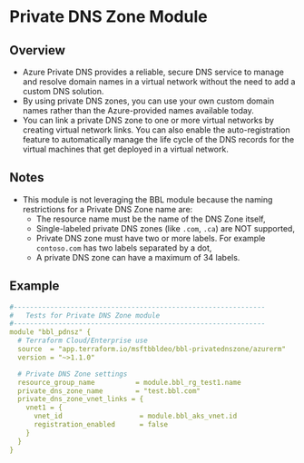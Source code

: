 # Private DNS Zone Module

## Overview

- Azure Private DNS provides a reliable, secure DNS service to manage and resolve domain names in a virtual network without the need to add a custom DNS solution.
- By using private DNS zones, you can use your own custom domain names rather than the Azure-provided names available today.
- You can link a private DNS zone to one or more virtual networks by creating virtual network links. You can also enable the auto-registration feature to automatically manage the life cycle of the DNS records for the virtual machines that get deployed in a virtual network.

## Notes

- This module is not leveraging the BBL module because the naming restrictions for a Private DNS Zone name are:
  - The resource name must be the name of the DNS Zone itself,
  - Single-labeled private DNS zones (like `.com`, `.ca`) are NOT supported,
  - Private DNS zone must have two or more labels. For example `contoso.com` has two labels separated by a dot,
  - A private DNS zone can have a maximum of 34 labels.

## Example

```yaml
#--------------------------------------------------------------
#   Tests for Private DNS Zone module
#--------------------------------------------------------------
module "bbl_pdnsz" {
  # Terraform Cloud/Enterprise use
  source  = "app.terraform.io/msftbbldeo/bbl-privatednszone/azurerm"
  version = "~>1.1.0"

  # Private DNS Zone settings
  resource_group_name          = module.bbl_rg_test1.name
  private_dns_zone_name        = "test.bbl.com"
  private_dns_zone_vnet_links = {
    vnet1 = {
      vnet_id                   = module.bbl_aks_vnet.id
      registration_enabled      = false
    }
  }
}
```

